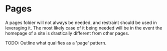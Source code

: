 # Pages

A pages folder will not always be needed, and restraint should be used
in leveraging it. The most likely case of it being needed will be in the
event the homepage of a site is drastically different from other pages.

TODO: Outline what qualifies as a 'page' pattern.